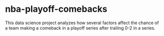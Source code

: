 # nba-playoff-comebacks
This data science project analyzes how several factors affect the chance of a team making a comeback in a playoff series after trailing 0-2 in a series.
